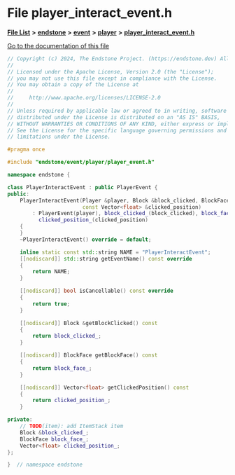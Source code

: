 

# File player\_interact\_event.h

[**File List**](files.md) **>** [**endstone**](dir_6cf277b678674f97c7a2b6b3b2447b33.md) **>** [**event**](dir_f1d783c0ad83ee143d16e768ebca51c8.md) **>** [**player**](dir_7c05c37b25e9c9eccd9c63c2d313ba28.md) **>** [**player\_interact\_event.h**](player__interact__event_8h.md)

[Go to the documentation of this file](player__interact__event_8h.md)


```C++
// Copyright (c) 2024, The Endstone Project. (https://endstone.dev) All Rights Reserved.
//
// Licensed under the Apache License, Version 2.0 (the "License");
// you may not use this file except in compliance with the License.
// You may obtain a copy of the License at
//
//     http://www.apache.org/licenses/LICENSE-2.0
//
// Unless required by applicable law or agreed to in writing, software
// distributed under the License is distributed on an "AS IS" BASIS,
// WITHOUT WARRANTIES OR CONDITIONS OF ANY KIND, either express or implied.
// See the License for the specific language governing permissions and
// limitations under the License.

#pragma once

#include "endstone/event/player/player_event.h"

namespace endstone {

class PlayerInteractEvent : public PlayerEvent {
public:
    PlayerInteractEvent(Player &player, Block &block_clicked, BlockFace block_face,
                        const Vector<float> &clicked_position)
        : PlayerEvent(player), block_clicked_(block_clicked), block_face_(block_face),
          clicked_position_(clicked_position)
    {
    }
    ~PlayerInteractEvent() override = default;

    inline static const std::string NAME = "PlayerInteractEvent";
    [[nodiscard]] std::string getEventName() const override
    {
        return NAME;
    }

    [[nodiscard]] bool isCancellable() const override
    {
        return true;
    }

    [[nodiscard]] Block &getBlockClicked() const
    {
        return block_clicked_;
    }

    [[nodiscard]] BlockFace getBlockFace() const
    {
        return block_face_;
    }

    [[nodiscard]] Vector<float> getClickedPosition() const
    {
        return clicked_position_;
    }

private:
    // TODO(item): add ItemStack item
    Block &block_clicked_;
    BlockFace block_face_;
    Vector<float> clicked_position_;
};

}  // namespace endstone
```


